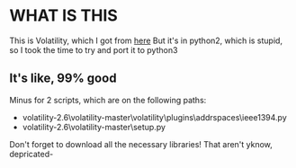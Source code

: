 # WHAT IS THIS
This is Volatility, which I got from [here](https://github.com/volatilityfoundation/volatility)
But it's in python2, which is stupid, so I took the time to try and port it to python3

## It's like, 99% good
Minus for 2 scripts, which are on the following paths:
- volatility-2.6\volatility-master\volatility\plugins\addrspaces\ieee1394.py
- volatility-2.6\volatility-master\setup.py

Don't forget to download all the necessary libraries! That aren't yknow, depricated-

